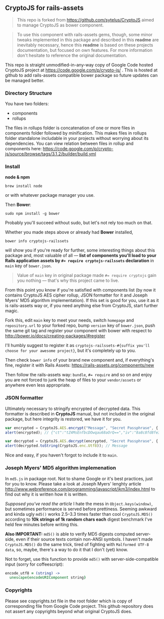 ﻿CryptoJS for rails-assets
--------

> This repo is forked from https://github.com/sytelus/CryptoJS aimed to manage CryptoJS as bower component.

> To use this component with rails-assets gems, though, some minor tweaks implemented in this package and described in this **readme** are inevitably necessary, hence this **readme** is based on these projects documentation, but focused on own features. For more information don't hesitate to reference the original documentation.

This repo is straight unmodified-in-any-way copy of Google Code hosted CryptoJS project at https://code.google.com/p/crypto-js/ . This is hosted at github to add rails-assets compatible bower package so future updates can be managed better.

### Directory Structure
You have two folders:
* components
* rollups

The files in rollups folder is concatenation of one or more files in components folder followed by minification. This makes files in rollups folder standalone includable in your projects without worrying about its dependencies. You can view relation between files in rollup and components here: https://code.google.com/p/crypto-js/source/browse/tags/3.1.2/builder/build.yml

### Install
**node & npm**
```
brew install node
```
or with whatever package manager you use.

Then **Bower**:
```
sudo npm install -g bower
```
Probably you'll succeed without sudo, but let's not rely too much on that.

Whether you made steps above or already had **Bower** installed,
```
bower info cryptojs-railssets
```
will show you if you're ready for further, some interesting things about this package and, most valuable of all — **list of components you'll load to your Rails application assets by `#= require cryptojs-railssets` declaration** in `main` key of `bower.json`.

> Value of `main` key in original package made `#= require cryptojs` gain you nothing — that's why this project came to live.

From this point you know if you're satisfied with components list (by now it contains CryptoJS AES cipher rollup, JSON formatter for it and Joseph Myers' MD5 algorithm implementation). If this set is good for you, use it as it is rails-assets way or, if you need anything else from CryptoJS, start further magic.

Fork this, edit `main` key to meet your needs, switch `homepage` and `repository.url` to your forked repo, bump `version` key of `bower.json`, push the same git tag and register your component with bower with respect to http://bower.io/docs/creating-packages/#register

I'll humbly suggest to register it as `cryptojs-railssets-#{suffix you'll choose for your awesome project}`, but it's completely up to you.

Then check `bower info` of your brand new component and, if everything's fine, register it with Rails Assets: https://rails-assets.org/components/new

Then follow the rails-assets way: `bundle`, `#= require` and so on and enjoy you are not forced to junk the heap of files to your `vendor/assets` or anywhere even less appropriate.

### JSON formatter
Ultimately necessary to stringify encrypted of decrypted data. This formatter is described in **CryptoJS** manual, but not included in the original package, but here integrity is restored, we have it for you.
```javascript
var encrypted = CryptoJS.AES.encrypt("Message", "Secret Passphrase", { format: JsonFormatter });
alert(encrypted); // {"ct":"tZ4MsEnfbcDOwqau68aOrQ==","iv":"8a8c8fd8fe33743d3638737ea4a00698","s":"ba06373c8f57179c"}

var decrypted = CryptoJS.AES.decrypt(encrypted, "Secret Passphrase", { format: JsonFormatter });
alert(decrypted.toString(CryptoJS.enc.Utf8)); // Message
```
Nice and easy, if you haven't forgot to include it to `main`.

### Joseph Myers' MD5 algorithm implemenation
In `md5.js` in package root. Not to shame Google or it's best practices, just for you to know. Please take a look at Joseph Myers' lenghty article http://www.webreference.com/programming/javascript/jkm3/index.html to find out why it is written how it is written.

*Supposed you've read the article* I hate the mess in `Object.keys(window)`, but sometimes performance is served before prettiness. Seeming awkward and kinda ugly `md5()` works 2.5–3.3 times faster than cool `CryptoJS.MD5()` according to **10k strings of 1k random chars each** digest benchmark I've held few minutes before writing this.

**Also IMPORTANT:** `md5()` is able to verify MD5 digests computed server-side, even if their source texts contain non-ANSI symbols. I haven't made `CryptoJS.MD5()` do the same trick, tired of fighting with `Malformed UTF-8 data`, so, maybe, there's a way to do it that I don't (yet) know.

Not to forget, use this function to provide `md5()` with server-side-compatible input (sorry for coffeescript):
```coffeescript
encode_utf8 = (string) ->
  unescape(encodeURIComponent string)
```

### Copyrights
Please see copyrights.txt file in the root folder which is copy of corresponding file from Google Code project. This github repository does not assert any copyrights beyond what original CryptoJS does.

